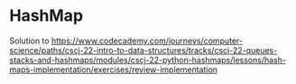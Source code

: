 # HashMap

Solution to https://www.codecademy.com/journeys/computer-science/paths/cscj-22-intro-to-data-structures/tracks/cscj-22-queues-stacks-and-hashmaps/modules/cscj-22-python-hashmaps/lessons/hash-maps-implementation/exercises/review-implementation
